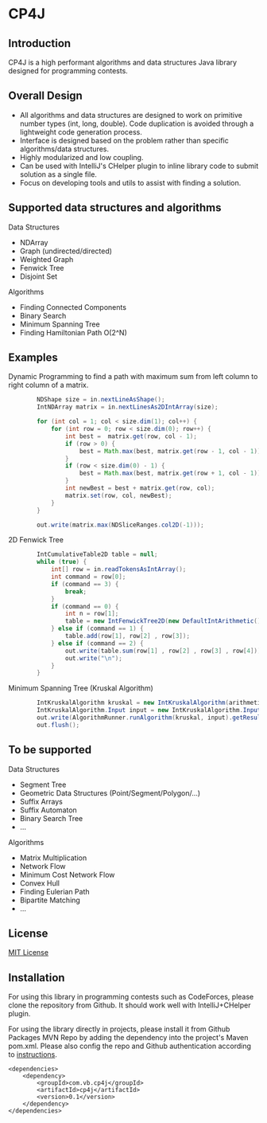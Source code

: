# CP4J

## Introduction

CP4J is a high performant algorithms and data structures Java library designed for programming contests.

## Overall Design

* All algorithms and data structures are designed to work on primitive number types (int, long, double). Code duplication is 
avoided through a lightweight code generation process.
* Interface is designed based on the problem rather than specific algorithms/data structures.
* Highly modularized and low coupling.
* Can be used with IntelliJ's CHelper plugin to inline library code to submit solution as a single file.
* Focus on developing tools and utils to assist with finding a solution.

## Supported data structures and algorithms
Data Structures
* NDArray
* Graph (undirected/directed)
* Weighted Graph
* Fenwick Tree
* Disjoint Set

Algorithms
* Finding Connected Components
* Binary Search
* Minimum Spanning Tree
* Finding Hamiltonian Path O(2^N)


## Examples
Dynamic Programming to find a path with maximum sum from left column to right column of a matrix.

```java
        NDShape size = in.nextLineAsShape();
        IntNDArray matrix = in.nextLinesAs2DIntArray(size);

        for (int col = 1; col < size.dim(1); col++) {
            for (int row = 0; row < size.dim(0); row++) {
                int best =  matrix.get(row, col - 1);
                if (row > 0) {
                    best = Math.max(best, matrix.get(row - 1, col - 1));
                }
                if (row < size.dim(0) - 1) {
                    best = Math.max(best, matrix.get(row + 1, col - 1));
                }
                int newBest = best + matrix.get(row, col);
                matrix.set(row, col, newBest);
            }
        }

        out.write(matrix.max(NDSliceRanges.col2D(-1)));
```
     
2D Fenwick Tree
```java
        IntCumulativeTable2D table = null;
        while (true) {
            int[] row = in.readTokensAsIntArray();
            int command = row[0];
            if (command == 3) {
                break;
            }
            if (command == 0) {
                int n = row[1];
                table = new IntFenwickTree2D(new DefaultIntArithmetic(), n);
            } else if (command == 1) {
                table.add(row[1], row[2] , row[3]);
            } else if (command == 2) {
                out.write(table.sum(row[1] , row[2] , row[3] , row[4]));
                out.write("\n");
            }
        }        
```

Minimum Spanning Tree (Kruskal Algorithm)
```java
        IntKruskalAlgorithm kruskal = new IntKruskalAlgorithm(arithmetic);
        IntKruskalAlgorithm.Input input = new IntKruskalAlgorithm.Input(g, weight);
        out.write(AlgorithmRunner.runAlgorithm(kruskal, input).getResult().getMinimumWeight());
        out.flush();
```

## To be supported
Data Structures
* Segment Tree
* Geometric Data Structures (Point/Segment/Polygon/...)
* Suffix Arrays
* Suffix Automaton
* Binary Search Tree
* ...

Algorithms
* Matrix Multiplication
* Network Flow
* Minimum Cost Network Flow
* Convex Hull
* Finding Eulerian Path
* Bipartite Matching
* ...

## License
[MIT License](https://opensource.org/licenses/MIT)

## Installation
For using this library in programming contests such as CodeForces, please clone the repository from Github. It should work well with IntelliJ+CHelper plugin.

For using the library directly in projects, please install it from Github Packages MVN Repo by adding the dependency into the project's Maven pom.xml. Please also config the repo and Github authentication according
to [instructions](https://docs.github.com/pt/packages/using-github-packages-with-your-projects-ecosystem/configuring-apache-maven-for-use-with-github-packages).


    <dependencies>
        <dependency>
            <groupId>com.vb.cp4j</groupId>
            <artifactId>cp4j</artifactId>
            <version>0.1</version>
        </dependency>
    </dependencies>